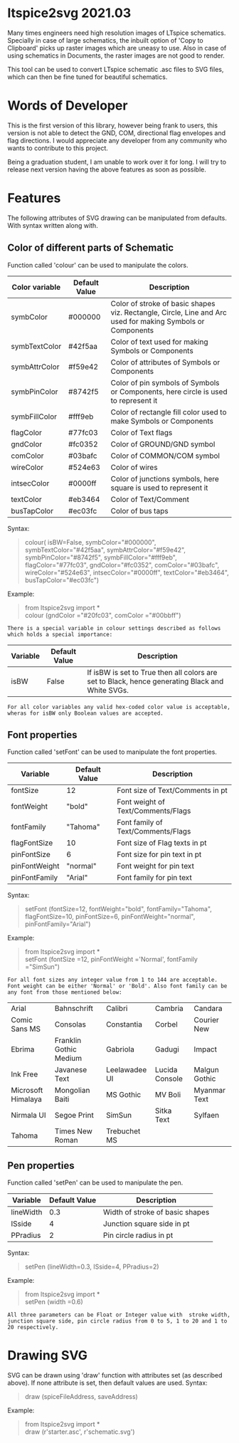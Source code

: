 # ltspice2svg 2021.03

Many times engineers need high resolution images of LTspice schematics. Specially in case of large schematics, the inbuilt option of 'Copy to Clipboard' picks up raster images which are uneasy to use.
Also in case of using schematics in Documents, the raster images are not good to render.

This tool can be used to convert LTspice schematic .asc files to SVG files, which can then  be fine tuned for beautiful schematics.


# Words of Developer

This is the first version of this library, however being frank to users, this version is not able to detect the GND, COM, directional flag envelopes and flag directions. I would appreciate any developer from any community who wants to contribute to this project.

Being a graduation student, I am unable to work over it for long. I will try to release next version having the above features as soon as possible.

# Features

The following attributes of SVG drawing can be manipulated from defaults. With syntax written along with.

## Color of different parts of Schematic

Function called 'colour' can be used to manipulate the colors.

|Color variable |Default Value| Description |
|----------------|-------------------------------|---|
|symbColor|#000000|Color of stroke of basic shapes viz. Rectangle, Circle, Line and Arc used for making Symbols or Components|
|symbTextColor|#42f5aa|Color of text used for making Symbols or Components|
|symbAttrColor|#f59e42|Color of attributes of Symbols or Components|
|symbPinColor|#8742f5|Color of pin symbols of Symbols or Components, here circle is used to represent it|
|symbFillColor|#fff9eb|Color of rectangle fill color used to make Symbols or Components|
|flagColor|#77fc03|Color of Text flags|
|gndColor|#fc0352|Color of GROUND/GND symbol|
|comColor|#03bafc|Color of COMMON/COM symbol|
|wireColor|#524e63|Color of wires|
|intsecColor|#0000ff|Color of junctions symbols, here square is used to represent it|
|textColor|#eb3464|Color of Text/Comment|
|busTapColor|#ec03fc|Color of bus taps|

Syntax:

>colour( isBW=False, symbColor="#000000", symbTextColor="#42f5aa", symbAttrColor="#f59e42", symbPinColor="#8742f5", symbFillColor="#fff9eb", flagColor="#77fc03", gndColor="#fc0352", comColor="#03bafc", wireColor="#524e63", intsecColor="#0000ff", textColor="#eb3464", busTapColor="#ec03fc")

Example:
> from ltspice2svg import * <br>
> colour (gndColor ="#20fc03",  comColor ="#00bbff")

`There is a special variable in colour settings described as follows which holds a special importance:` <br>


|Variable|Default Value|Description|
|--|--|--|
|isBW|False|If isBW is set to True then all colors are set to Black, hence generating Black and White SVGs.


`For all color variables any valid hex-coded color value is acceptable, wheras for isBW only Boolean values are accepted.`


## Font properties

Function called 'setFont' can be used to manipulate the font properties.

|Variable |Default Value| Description|
|-|-|-|
|fontSize|12|Font size of Text/Comments in pt|
|fontWeight|"bold"|Font weight of Text/Comments/Flags|
|fontFamily|"Tahoma"|Font family of Text/Comments/Flags|
|flagFontSize|10|Font size of Flag texts in pt|
|pinFontSize|6|Font size for pin text in pt|
|pinFontWeight|"normal"|Font weight for pin text|
|pinFontFamily|"Arial"|Font family for pin text|

Syntax:
>setFont (fontSize=12, fontWeight="bold", fontFamily="Tahoma", flagFontSize=10, pinFontSize=6, pinFontWeight="normal", pinFontFamily="Arial")

Example:
> from ltspice2svg import * <br>
> setFont (fontSize  =12, pinFontWeight  ='Normal', fontFamily  ="SimSun")

`For all font sizes any integer value from 1 to 144 are acceptable. Font weight can be either 'Normal' or 'Bold'. Also font family can be any font from those mentioned below:`

||||||
|-|-|-|-|-|
|Arial|Bahnschrift|Calibri|Cambria|Candara|
|Comic Sans MS|Consolas|Constantia|Corbel|Courier New|
|Ebrima|Franklin Gothic Medium|Gabriola|Gadugi|Impact|
|Ink Free|Javanese Text|Leelawadee UI|Lucida Console|Malgun Gothic|
|Microsoft Himalaya|Mongolian Baiti|MS Gothic|MV Boli|Myanmar Text|
|Nirmala UI|Segoe Print|SimSun|Sitka Text|Sylfaen|
Tahoma|Times New Roman|Trebuchet MS|

## Pen properties

Function called 'setPen' can be used to manipulate the pen.

|Variable |Default Value| Description|
|-|-|-|
|lineWidth|0.3|Width of stroke of basic shapes|
|ISside|4|Junction square side in pt|
|PPradius|2|Pin circle radius in pt|

Syntax:
> setPen (lineWidth=0.3, ISside=4, PPradius=2)

Example:
> from ltspice2svg import * <br>
> setPen (width =0.6)

`All three parameters can be Float or Integer value with  stroke width, junction square side, pin circle radius from 0 to 5, 1 to 20 and 1 to 20 respectively.`

# Drawing SVG

SVG can be drawn using 'draw' function with attributes set (as described above). If none attribute is set, then default values are used.
Syntax:
> draw (spiceFileAddress, saveAddress)

Example:
> from ltspice2svg import * <br>
> draw (r'starter.asc', r'schematic.svg')